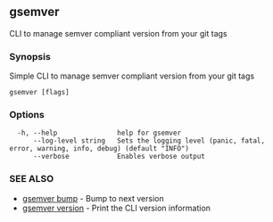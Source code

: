 ## gsemver

CLI to manage semver compliant version from your git tags

### Synopsis

Simple CLI to manage semver compliant version from your git tags


```
gsemver [flags]
```

### Options

```
  -h, --help               help for gsemver
      --log-level string   Sets the logging level (panic, fatal, error, warning, info, debug) (default "INFO")
      --verbose            Enables verbose output
```

### SEE ALSO

* [gsemver bump](gsemver_bump.md)	 - Bump to next version
* [gsemver version](gsemver_version.md)	 - Print the CLI version information

